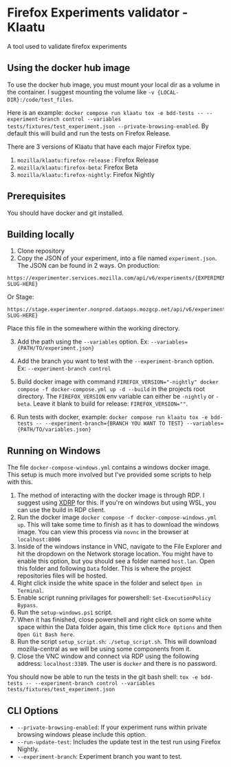# Firefox Experiments validator - Klaatu

A tool used to validate firefox experiments

## Using the docker hub image

To use the docker hub image, you must mount your local dir as a volume in the container. I suggest mounting the volume like `-v {LOCAL-DIR}:/code/test_files`.

Here is an example: `docker compose run klaatu tox -e bdd-tests -- --experiment-branch control --variables tests/fixtures/test_experiment.json --private-browsing-enabled`. By default this will build and run the tests on Firefox Release.

There are 3 versions of Klaatu that have each major Firefox type. 
1. `mozilla/klaatu:firefox-release` : Firefox Release
2. `mozilla/klaatu:firefox-beta`: Firefox Beta
3. `mozilla/klaatu:firefox-nightly`: Firefox Nightly

## Prerequisites

You should have docker and git installed.

## Building locally

1. Clone repository
2. Copy the JSON of your experiment, into a file named `experiment.json`. The JSON can be found in 2 ways. On production:
```
https://experimenter.services.mozilla.com/api/v6/experiments/{EXPERIMENT-SLUG-HERE}
```
Or Stage:
```
https://stage.experimenter.nonprod.dataops.mozgcp.net/api/v6/experiments/{EXPERIMENT-SLUG-HERE}
```
Place this file in the somewhere within the working directory.

3. Add the path using the `--variables` option. Ex: `--variables={PATH/TO/experiment.json}`
4. Add the branch you want to test with the `--experiment-branch` option. Ex: `--experiment-branch control`

5. Build docker image with command `FIREFOX_VERSION="-nightly" docker compose -f docker-compose.yml up -d --build` in the projects root directory. The `FIREFOX_VERSION` env variable can either be `-nightly` or `-beta`. Leave it blank to build for release: `FIREFOX_VERSION=""`.
6. Run tests with docker, example: `docker compose run klaatu tox -e bdd-tests -- --experiment-branch={BRANCH YOU WANT TO TEST} --variables={PATH/TO/variables.json}`

## Running on Windows

The file `docker-compose-windows.yml` contains a windows docker image. This setup is much more involved but I've provided some scripts to help with this.

1. The method of interacting with the docker image is through RDP. I suggest using [XDRP](https://github.com/neutrinolabs/xrdp) for this. If you're on windows but using WSL, you can use the build in RDP client.
2. Run the docker image `docker compose -f docker-compose-windows.yml up`. This will take some time to finish as it has to download the windows image. You can view this process via `novnc` in the browser at `localhost:8006`
3. Inside of the windows instance in VNC, navigate to the File Explorer and hit the dropdown on the Network storage location. You might have to enable this option, but you should see a folder named `host.lan`. Open this folder and following `Data` folder. This is where the project repositories files will be hosted.
4. Right click inside the white space in the folder and select `Open in Terminal`.
5. Enable script running privilages for powershell: `Set-ExecutionPolicy Bypass`.
6. Run the `setup-windows.ps1` script.
7. When it has finished, close powershell and right click on some white space within the Data folder again, this time click `More Options` and then `Open Git Bash here`.
8. Run the script `setup_script.sh`: `./setup_script.sh`. This will download mozilla-central as we will be using some components from it.
9. Close the VNC window and connect via RDP using the following address: `localhost:3389`. The user is `docker` and there is no password.

You should now be able to run the tests in the git bash shell: `tox -e bdd-tests -- --experiment-branch control --variables tests/fixtures/test_experiment.json`


## CLI Options

- `--private-browsing-enabled`: If your experiment runs within private browsing windows please include this option.
- `--run-update-test`: Includes the update test in the test run using Firefox Nightly.
- `--experiment-branch`: Experiment branch you want to test.
